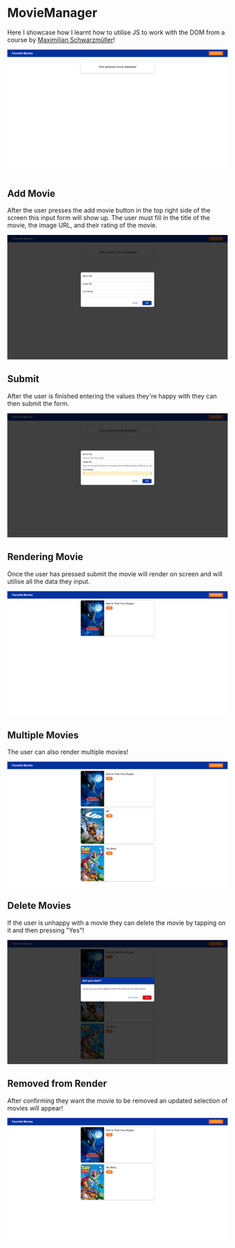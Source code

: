# MovieManager
Here I showcase how I learnt how to utilise JS to work with the DOM from a course by <a href='https://www.udemy.com/user/academind/'>Maximilian Schwarzmüller</a>!

<img src='readMeImages/FavouriteMoviesHomeScreen.png'>

## Add Movie
After the user presses the add movie button in the top right side of the screen this input form will show up. The user must fill in the title of the movie, the image URL, and their rating of the movie.

<img src='readMeImages/FavouriteMoviesAddMovie.png'>

## Submit
After the user is finished entering the values they're happy with they can then submit the form.

<img src='readMeImages/FavouriteMoviesInputValue.png'>

## Rendering Movie
Once the user has pressed submit the movie will render on screen and will utilise all the data they input.

<img src='readMeImages/FavouriteMoviesRender.png'>

## Multiple Movies
The user can also render multiple movies!

<img src='readMeImages/FavouriteMoviesMultiple.png'>

## Delete Movies
If the user is unhappy with a movie they can delete the movie by tapping on it and then pressing "Yes"!

<img src='readMeImages/FavouriteMoviesDelete.png'>

## Removed from Render
After confirming they want the movie to be removed an updated selection of movies will appear!

<img src='readMeImages/FavouriteMoviesDeleted.png'>
